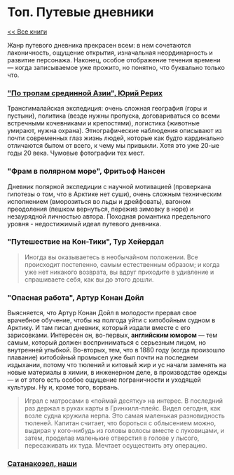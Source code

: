 # Топ. Путевые дневники

[<< Все книги](../README.md)

Жанр путевого дневника прекрасен всем: в нем сочетаются лаконичность, ощущение открытия, изначальная неординарность и развитие персонажа. Наконец, особое отображение течения времени — когда записываемое уже прожито, но понятно, что буквально только что.


### ["По тропам срединной Азии", Юрий Рерих](2012_Rerikh_PoTropam.md)

Трансгималайская экспедиция: очень сложная география (горы и пустыни), политика (везде нужны пропуска, договариваться со всеми встречными кочевниками и крепостями), логистика (животные умирают, нужна охрана). Этнографические наблюдения описывают из почти современных глаз жизнь людей, которые как будто кардинально отличаются бытом от всего, к чему мы привыкли. Хотя это уже 20-ые годы 20 века. Чумовые фотографии тех мест.

### "Фрам в полярном море", Фритьоф Нансен

Дневник полярной экспедиции с научной мотивацией (проверкана гипотезы о том, что в Арктике нет суши), очень сложным техническим исполнением (вморозиться во льды и дрейфовать), вагоном преодоления (пешком вернуться, пережив зимовку в норе) и незаурядной личностью автора. Походная романтика предельного уровня - недостижимый идеал путевого дневника.

### "Путешествие на Кон-Тики", Тур Хейердал

>Иногда вы оказываетесь в необычайном положении. Все происходит постепенно, самым естественным образом; и когда уже нет никакого возврата, вы вдруг приходите в удивление и спрашиваете себя, как вы до этого дошли.

### "Опасная работа", Артур Конан Дойл

Выясняется, что Артур Конан Дойл в молодости прервал свое врачебное обучение, чтобы на полгода уйти с китобойным судном в Арктику. И там писал дневник, который издали вместе с его зарисовками. Интересен он, во-первых, **английским юмором** — тем самым, который должен восприниматься с серьезным лицом, но внутренней улыбкой. Во-вторых, тем, что в 1880 году (когда произошло плавание) китобойный промысел уже был почти на последнем издыхании, потому что тюлений и китовый жир и ус начали заменять на новые материалы в химии, в инженерном деле, в производстве одежды — и от этого есть особое ощущение пограничности и уходящей культуры. Ну и, кроме того, ворвань.

> Играл с матросами в «поймай десятку» на интерес. В последний раз держал в руках карты в Гринхилл-плейс. Видел сегодня, как возле судна кружила нерпа. Это самая маленькая разновидность тюленей. Капитан считает, что бороться с облысением можно, выдирая у кого-нибудь из головы волосы вместе с луковицами, и затем, проделав маленькие отверстия в голове у лысого, пересаживать их туда. Мечтает осуществить эту операцию.

### [Сатанакозел, наши](https://satanakozel.wordpress.com/)
